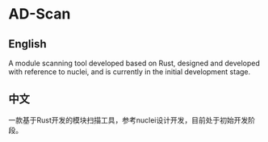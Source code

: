 # AD-Scan
## English
A module scanning tool developed based on Rust, designed and developed with reference to nuclei, and is currently in the initial development stage.
## 中文
一款基于Rust开发的模块扫描工具，参考nuclei设计开发，目前处于初始开发阶段。
